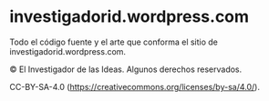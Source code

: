 # investigadorid.wordpress.com
Todo el código fuente y el arte que conforma el sitio de investigadorid.wordpress.com.



© El Investigador de las Ideas. Algunos derechos reservados.

CC-BY-SA-4.0 (https://creativecommons.org/licenses/by-sa/4.0/).

